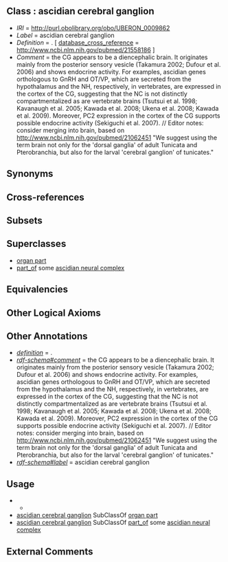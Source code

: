 
## Class : ascidian cerebral ganglion

 * *IRI* = http://purl.obolibrary.org/obo/UBERON_0009862
 * *Label* = ascidian cerebral ganglion
 * *Definition* = . [ [database_cross_reference](../../ef/oboInOwl#hasDbXref.md) = http://www.ncbi.nlm.nih.gov/pubmed/21558186 ]
 * *Comment* = the CG appears to be a diencephalic brain. It originates mainly from the posterior sensory vesicle (Takamura 2002; Dufour et al. 2006) and shows endocrine activity. For examples, ascidian genes orthologous to GnRH and OT/VP, which are secreted from the hypothalamus and the NH, respectively, in vertebrates, are expressed in the cortex of the CG, suggesting that the NC is not distinctly compartmentalized as are vertebrate brains (Tsutsui et al. 1998; Kavanaugh et al. 2005; Kawada et al. 2008; Ukena et al. 2008; Kawada et al. 2009). Moreover, PC2 expression in the cortex of the CG supports possible endocrine activity (Sekiguchi et al. 2007). // Editor notes: consider merging into brain, based on http://www.ncbi.nlm.nih.gov/pubmed/21062451 "We suggest using the term brain not only for the 'dorsal ganglia' of adult Tunicata and Pterobranchia, but also for the larval 'cerebral ganglion' of tunicates."

## Synonyms


## Cross-references


## Subsets


## Superclasses

 * [organ part](../../UBERON/64/UBERON_0000064.md)
 * [part_of](../../BFO/50/BFO_0000050.md) some [ascidian neural complex](../../UBERON/61/UBERON_0009861.md)

## Equivalencies


## Other Logical Axioms


## Other Annotations

 * *[definition](../../IAO/15/IAO_0000115.md)* = .
 * *[rdf-schema#comment](../../nt/rdf-schema#comment.md)* = the CG appears to be a diencephalic brain. It originates mainly from the posterior sensory vesicle (Takamura 2002; Dufour et al. 2006) and shows endocrine activity. For examples, ascidian genes orthologous to GnRH and OT/VP, which are secreted from the hypothalamus and the NH, respectively, in vertebrates, are expressed in the cortex of the CG, suggesting that the NC is not distinctly compartmentalized as are vertebrate brains (Tsutsui et al. 1998; Kavanaugh et al. 2005; Kawada et al. 2008; Ukena et al. 2008; Kawada et al. 2009). Moreover, PC2 expression in the cortex of the CG supports possible endocrine activity (Sekiguchi et al. 2007). // Editor notes: consider merging into brain, based on http://www.ncbi.nlm.nih.gov/pubmed/21062451 "We suggest using the term brain not only for the 'dorsal ganglia' of adult Tunicata and Pterobranchia, but also for the larval 'cerebral ganglion' of tunicates."
 * *[rdf-schema#label](../../el/rdf-schema#label.md)* = ascidian cerebral ganglion

## Usage

 * -
 * [ascidian cerebral ganglion](../../UBERON/62/UBERON_0009862.md) SubClassOf [organ part](../../UBERON/64/UBERON_0000064.md)
 * [ascidian cerebral ganglion](../../UBERON/62/UBERON_0009862.md) SubClassOf [part_of](../../BFO/50/BFO_0000050.md) some [ascidian neural complex](../../UBERON/61/UBERON_0009861.md)

## External Comments

